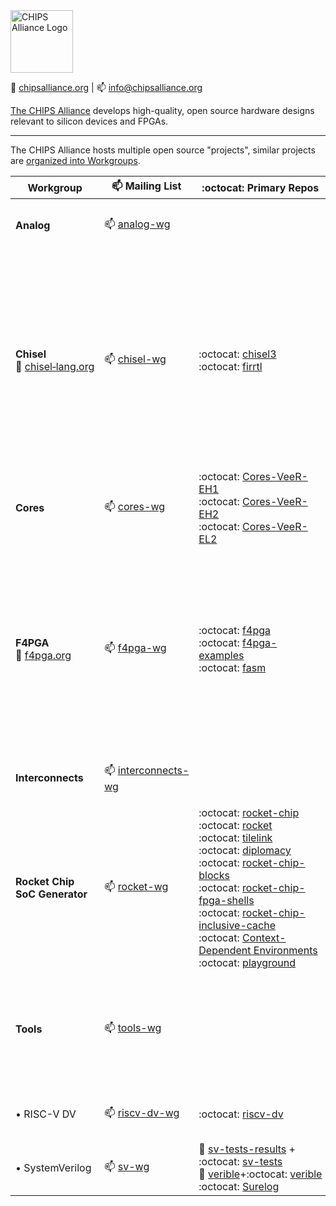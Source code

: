 <img alt="CHIPS Alliance Logo" src="https://chipsalliance.org/wp-content/uploads/sites/83/2019/04/chips_alliance-color.png" height=100>

 :link:&nbsp;[chipsalliance.org](https://chipsalliance.org/) | :mailbox:&nbsp;[info@chipsalliance.org](mailto:info@chipsalliance.org)

 [The CHIPS Alliance](https://chipsalliance.org/) develops high-quality, open source hardware designs relevant to silicon devices and FPGAs.

 ----

 The CHIPS Alliance hosts multiple open source "projects", similar projects are [organized into Workgroups](https://chipsalliance.org/workgroups/).

| Workgroup                                                                         | :mailbox: Mailing List                                                                | :octocat: Primary Repos | Description |
| --------------------------------------------------------------------------------- | ------------------------------------------------------------------------------------- | ----------------------- | ----------- |
| **Analog**                                                                        | :mailbox:&nbsp;[analog-wg](https://lists.chipsalliance.org/g/analog-wg)               | &nbsp;                  | The Analog workgroup works on open source Analog/Mixed-Signal design and verification. |
| **Chisel** <br> :link:&nbsp;[chisel&#8209;lang.org](https://www.chisel-lang.org/) | :mailbox:&nbsp;[chisel-wg](https://lists.chipsalliance.org/g/cores-wg)                | :octocat:&nbsp;[chisel3](https://github.com/chipsalliance/chisel3) <br> :octocat:&nbsp;[firrtl](https://github.com/chipsalliance/firrtl) | <img alt="Chisel" src="https://raw.githubusercontent.com/chipsalliance/chisel3/master/docs/src/images/chisel_logo.svg?sanitize=true" width="200"> <br><br> The Chisel Workgroup is formed around the eponymous hardware design language (HDL) but also includes [FIRRTL](https://github.com/chipsalliance/firrtl) and tools such as [Treadle](https://github.com/chipsalliance/treadle). |
| **Cores**                                                                         | :mailbox:&nbsp;[cores-wg](mailto:cores-wg@lists.chipsalliance.org)                    | :octocat:&nbsp;[Cores-VeeR-EH1](https://github.com/chipsalliance/Cores-VeeR-EH1) <br> :octocat:&nbsp;[Cores-VeeR-EH2](https://github.com/chipsalliance/Cores-VeeR-EH2) <br> :octocat:&nbsp;[Cores-VeeR-EL2](https://github.com/chipsalliance/Cores-VeeR-EL2)| The cores working group is currently **not** operating. |
| **F4PGA**  <br> :link:&nbsp;[f4pga.org](https://f4pga.org)                        | :mailbox:&nbsp;[f4pga-wg](https://lists.chipsalliance.org/g/f4pga-wg)                 | :octocat:&nbsp;[f4pga](https://github.com/chipsalliance/f4pga) <br> :octocat:&nbsp;[f4pga-examples](https://github.com/chipsalliance/f4pga-examples) <br> :octocat:&nbsp;[fasm](https://github.com/chipsalliance/fasm) | <img alt="F4PGA Logo" src="https://f4pga.org/assets/img/f4pga.svg" width="200"> <br><br> The F4PGA Workgroup was formed to drive open source tooling, IP cores and research for FPGA devices. |
| **Interconnects**                                                                 | :mailbox:&nbsp;[interconnects-wg](https://lists.chipsalliance.org/g/interconnects-wg) | &nbsp;                  | The Interconnects Workgroup focuses on OmniXtend and the AIB Chiplet standard.
| **Rocket Chip SoC Generator**                                                                        | :mailbox:&nbsp;[rocket-wg](https://lists.chipsalliance.org/g/rocket-wg)               | :octocat:&nbsp;[rocket-chip](https://github.com/chipsalliance/rocket-chip) <br>:octocat:&nbsp;[rocket](https://github.com/chipsalliance/rocket) <br> :octocat:&nbsp;[tilelink](https://github.com/chipsalliance/tilelink) <br> :octocat:&nbsp;[diplomacy](https://github.com/chipsalliance/diplomacy) <br> :octocat:&nbsp;[rocket-chip-blocks](https://github.com/chipsalliance/rocket-chip-blocks) <br> :octocat:&nbsp;[rocket-chip-fpga-shells](https://github.com/chipsalliance/rocket-chip-fpga-shells) <br> :octocat:&nbsp;[rocket-chip-inclusive-cache](https://github.com/chipsalliance/rocket-chip-inclusive-cache) <br> :octocat:&nbsp;[Context-Dependent Environments](https://github.com/chipsalliance/cde) <br> :octocat:&nbsp;[playground](https://github.com/chipsalliance/playground) <br>| The Rocket Chip SoC Generator Workgroup covers the “Rocket” RISC-V core generator as well as a Diplomatic TileLink interconnect generator and associated IP block generators. |
| **Tools**                                                                         | :mailbox:&nbsp;[tools-wg](https://lists.chipsalliance.org/g/tools-wg)                 | &nbsp;                  | The Tools Workgroup of CHIPS Alliance covers a wide array of open source tooling for ASIC and FPGA design, mostly focusing around digital design. There are a number of subgroups of the Tools working group. |
| &#8226; RISC-V DV                                                                 | :mailbox:&nbsp;[riscv-dv-wg](mailto:riscv-dv-wg@lists.chipsalliance.org)              | :octocat:&nbsp;[riscv-dv](https://github.com/chipsalliance/) | Workgroup is concerned with the development of the RISC-V DV framework and related technologies. |
| &#8226; SystemVerilog                                                             | :mailbox:&nbsp;[sv-wg](https://lists.chipsalliance.org/g/sv-wg)                       | :link:&nbsp;[sv-tests-results](https://chipsalliance.github.io/sv-tests-results/) + :octocat:&nbsp;[sv-tests](https://github.com/chipsalliance/sv-tests) <br> :link:&nbsp;[verible](https://chipsalliance.github.io/verible/)+:octocat:&nbsp;[verible](https://github.com/chipsalliance/verible) <br> :octocat:&nbsp;[Surelog](https://github.com/chipsalliance/Surelog) | Gathers projects related to the SystemVerilog (SV) Hardware Description Language (HDL). |
